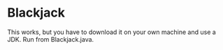 # Blackjack

This works, but you have to download it on your own machine and use a JDK. Run from Blackjack.java. 
